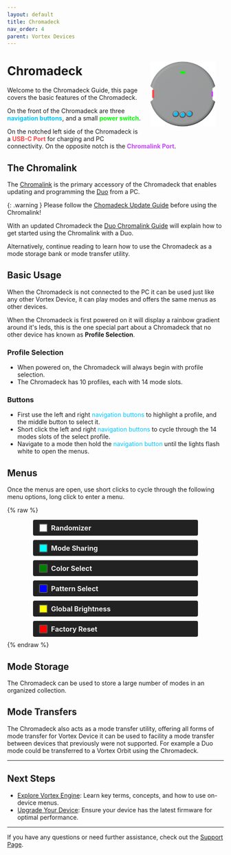 ```yaml
---
layout: default
title: Chromadeck
nav_order: 4
parent: Vortex Devices
---
```


<style>
.device-icon {
   margin: 0px;
   width: 30%;
   height: 30%
}

.white { background-color: rgba(255, 255, 255); }
.cyan { background-color: rgba(0, 255, 255); }
.purple { background-color: rgba(128, 0, 128); }
.green { background-color: rgba(0, 128, 0); }
.blue { background-color: rgba(0, 0, 255); }
.yellow { background-color: rgba(255, 255, 0); }
.red { background-color: rgba(255, 0, 0); }

.rounded-box { 
   display: inline-block;
   width: 16px;
   height: 16px;
   margin-right: 8px;
   margin-left: 5px;
   border-radius: 2px;
   border: 2px solid #555;
   vertical-align: middle;
}

.color-list-entry {
   display: flex;
   align-items: center;
   font-size: 16px;
   font-weight: bold;
   margin-bottom: 10px; /* Remove bottom margin for seamless transition */
   padding: 8px;
   border: 1px solid #333;
   border-bottom: none; /* Remove bottom border */
   border-radius: 4px; /* Round top corners only */
   background-color: #222; /* Darker background */
   color: #eee; /* Light text for contrast */
   transition: background-color 0.3s; /* Smooth background color transition */
}

.color-list-entry:hover {
   background-color: #2a2a2a; /* Slightly lighter on hover */
}

.color-list-entry + div {
   margin-top: 0; /* Remove top margin for seamless transition */
   margin-bottom: 16px;
   padding-left: 30px;
   font-size: 18px;
   line-height: 1.5;
   padding: 10px;
   border: 1px solid #333;
   border-top: none; /* Remove top border */
   border-radius: 0 0 4px 4px; /* Round bottom corners only */
   background-color: #333; /* Dark background for text */
   color: #ccc; /* Light text for readability */
   transition: background-color 0.3s; /* Smooth background color transition */
}

.color-list-entry + div:hover {
   background-color: #3a3a3a; /* Slightly lighter on hover */
}

.menu-wrapper {
   padding-left: 60px;
   padding-right: 60px;
}

/* Scoped link styles within the menu section */
.menu-wrapper a {
   text-decoration: none; /* Remove default link styling */
   color: inherit; /* Inherit color from parent */
   display: block; /* Ensures the link covers the whole section */
}

.device-icon {
   margin: 20px;
   width: 30%;
   height: 30%;
}
</style>

<img align="right" width="" height="220" class="device-icon" src="assets/images/device-chromadeck-square-512.png">

# Chromadeck

Welcome to the Chromadeck Guide, this page covers the basic features of the Chromadeck.

On the front of the Chromadeck are three <strong style="color: #00c6ff">navigation buttons</strong>, and a small <strong style="color: #00ff00;">power switch</strong>.

On the notched left side of the Chromadeck is a <strong style="color: #ff4646;">USB-C Port</strong> for charging and PC connectivity.  On the opposite notch is the <strong style="color: #c446ff;">Chromalink Port</strong>.

## The Chromalink

The [Chromalink](the_chromalink.html) is the primary accessory of the Chromadeck that enables updating and programming the [Duo](duo_guide.html) from a PC.

{: .warning }
Please follow the [Chomadeck Update Guide](chromadeck_upgrade_guide.html) before using the Chromalink!

With an updated Chromadeck the [Duo Chromalink Guide](duo_chromalink_guide.html) will explain how to get started using the Chromalink with a Duo.

Alternatively, continue reading to learn how to use the Chromadeck as a mode storage bank or mode transfer utility.

## Basic Usage

When the Chromadeck is not connected to the PC it can be used just like any other Vortex Device, it can play modes and offers the same menus as other devices.

When the Chromadeck is first powered on it will display a rainbow gradient around it's leds, this is the one special part about a Chromadeck that no other device has known as **Profile Selection**.

### Profile Selection

- When powered on, the Chromadeck will always begin with profile selection. 
- The Chromadeck has 10 profiles, each with 14 mode slots. 

### Buttons
- First use the left and right <span style="color: #00c6ff">navigation buttons</span> to highlight a profile, and the middle button to select it. 
- Short click the left and right <span style="color: #00c6ff">navigation buttons</span> to cycle through the 14 modes slots of the select profile.
- Navigate to a mode then hold the <span style="color: #00c6ff">navigation button</span> until the lights flash white to open the menus.

## Menus

Once the menus are open, use short clicks to cycle through the following menu options, long click to enter a menu.

{% raw %}
<div class="menu-wrapper">
<a href="randomizer_menu.html">
  <div class="color-list-entry"><span class="rounded-box white"></span>Randomizer</div>
</a>

<a href="mode_sharing_menu.html">
  <div class="color-list-entry"><span class="rounded-box cyan"></span>Mode Sharing</div>
</a>

<a href="color_select_menu.html">
  <div class="color-list-entry"><span class="rounded-box green"></span>Color Select</div>
</a>

<a href="pattern_select_menu.html">
  <div class="color-list-entry"><span class="rounded-box blue"></span>Pattern Select</div>
</a>

<a href="global_brightness_menu.html">
  <div class="color-list-entry"><span class="rounded-box yellow"></span>Global Brightness</div>
</a>

<a href="factory_reset_menu.html">
  <div class="color-list-entry"><span class="rounded-box red"></span>Factory Reset</div>
</a>
</div>
{% endraw %}

## Mode Storage

The Chromadeck can be used to store a large number of modes in an organized collection. 

## Mode Transfers

The Chromadeck also acts as a mode transfer utility, offering all forms of mode transfer for Vortex Device it can be used to facility a mode transfer between devices that previously were not supported. For example a Duo mode could be transferred to a Vortex Orbit using the Chromadeck.

---

## Next Steps
<div class="next-steps">
  <ul>
    <li><a href="basic_usage.html">Explore Vortex Engine</a>: Learn key terms, concepts, and how to use on-device menus.</li>
    <li><a href="chromadeck_upgrade_guide.html">Upgrade Your Device</a>: Ensure your device has the latest firmware for optimal performance.</li>
  </ul>
</div>

---

If you have any questions or need further assistance, check out the [Support Page](support.html).
